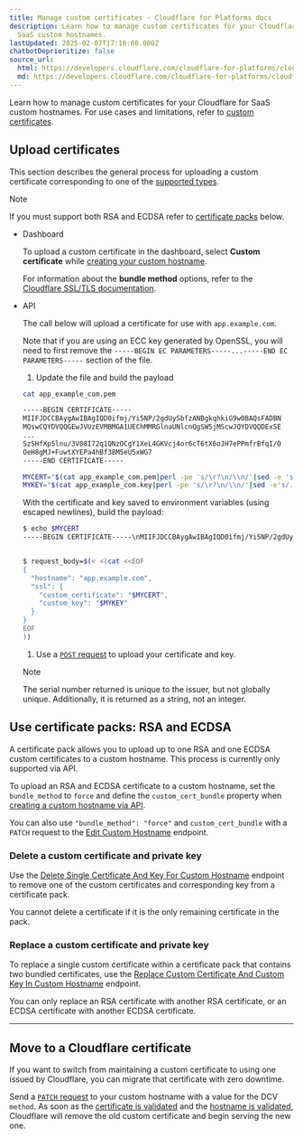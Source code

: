 ```yaml
---
title: Manage custom certificates · Cloudflare for Platforms docs
description: Learn how to manage custom certificates for your Cloudflare for
  SaaS custom hostnames.
lastUpdated: 2025-02-07T17:10:08.000Z
chatbotDeprioritize: false
source_url:
  html: https://developers.cloudflare.com/cloudflare-for-platforms/cloudflare-for-saas/security/certificate-management/custom-certificates/uploading-certificates/
  md: https://developers.cloudflare.com/cloudflare-for-platforms/cloudflare-for-saas/security/certificate-management/custom-certificates/uploading-certificates/index.md
---
```


Learn how to manage custom certificates for your Cloudflare for SaaS custom hostnames. For use cases and limitations, refer to [custom certificates](https://developers.cloudflare.com/cloudflare-for-platforms/cloudflare-for-saas/security/certificate-management/custom-certificates/).

## Upload certificates

This section describes the general process for uploading a custom certificate corresponding to one of the [supported types](https://developers.cloudflare.com/cloudflare-for-platforms/cloudflare-for-saas/security/certificate-management/custom-certificates/#limitations).

Note

If you must support both RSA and ECDSA refer to [certificate packs](#use-certificate-packs-rsa-and-ecdsa) below.

* Dashboard

  To upload a custom certificate in the dashboard, select **Custom certificate** while [creating your custom hostname](https://developers.cloudflare.com/cloudflare-for-platforms/cloudflare-for-saas/domain-support/create-custom-hostnames/).

  For information about the **bundle method** options, refer to the [Cloudflare SSL/TLS documentation](https://developers.cloudflare.com/ssl/edge-certificates/custom-certificates/bundling-methodologies/).

* API

  The call below will upload a certificate for use with `app.example.com`.

  Note that if you are using an ECC key generated by OpenSSL, you will need to first remove the `-----BEGIN EC PARAMETERS-----...-----END EC PARAMETERS-----` section of the file.

  1. Update the file and build the payload

  ```sh
  cat app_example_com.pem
  ```

  ```sh
  -----BEGIN CERTIFICATE-----
  MIIFJDCCBAygAwIBAgIQD0ifmj/Yi5NP/2gdUySbfzANBgkqhkiG9w0BAQsFADBN
  MQswCQYDVQQGEwJVUzEVMBMGA1UEChMMRGlnaUNlcnQgSW5jMScwJQYDVQQDEx5E
  ...
  SzSHfXp5lnu/3V08I72q1QNzOCgY1XeL4GKVcj4or6cT6tX6oJH7ePPmfrBfqI/O
  OeH8gMJ+FuwtXYEPa4hBf38M5eU5xWG7
  -----END CERTIFICATE-----
  ```

  ```sh
  MYCERT="$(cat app_example_com.pem|perl -pe 's/\r?\n/\\n/'|sed -e 's/..$//')"
  MYKEY="$(cat app_example_com.key|perl -pe 's/\r?\n/\\n/'|sed -e's/..$//')"
  ```

  With the certificate and key saved to environment variables (using escaped newlines), build the payload:

  ```bash
  $ echo $MYCERT
  -----BEGIN CERTIFICATE-----\nMIIFJDCCBAygAwIBAgIQD0ifmj/Yi5NP/2gdUySbfzANBgkqhkiG9w0BAQsFADBN\nMQswCQYDVQQGEwJVUzEVMBMGA1UEChMMRGlnaUNlcnQgSW5jMScwJQYDVQQDEx5E...SzSHfXp5lnu/3V08I72q1QNzOCgY1XeL4GKVcj4or6cT6tX6oJH7ePPmfrBfqI/O\nOeH8gMJ+FuwtXYEPa4hBf38M5eU5xWG7\n-----END CERTIFICATE-----\n


  $ request_body=$(< <(cat <<EOF
  {
    "hostname": "app.example.com",
    "ssl": {
      "custom_certificate": "$MYCERT",
      "custom_key": "$MYKEY"
    }
  }
  EOF
  ))
  ```

  1. Use a [`POST` request](https://developers.cloudflare.com/api/resources/custom_hostnames/methods/create/) to upload your certificate and key.

  Note

  The serial number returned is unique to the issuer, but not globally unique. Additionally, it is returned as a string, not an integer.

## Use certificate packs: RSA and ECDSA

A certificate pack allows you to upload up to one RSA and one ECDSA custom certificates to a custom hostname. This process is currently only supported via API.

To upload an RSA and ECDSA certificate to a custom hostname, set the `bundle_method` to `force` and define the `custom_cert_bundle` property when [creating a custom hostname via API](https://developers.cloudflare.com/api/resources/custom_hostnames/methods/create/).

You can also use `"bundle_method": "force"` and `custom_cert_bundle` with a `PATCH` request to the [Edit Custom Hostname](https://developers.cloudflare.com/api/resources/custom_hostnames/methods/edit/) endpoint.

### Delete a custom certificate and private key

Use the [Delete Single Certificate And Key For Custom Hostname](https://developers.cloudflare.com/api/resources/custom_hostnames/subresources/certificate_pack/subresources/certificates/methods/delete/) endpoint to remove one of the custom certificates and corresponding key from a certificate pack.

You cannot delete a certificate if it is the only remaining certificate in the pack.

### Replace a custom certificate and private key

To replace a single custom certificate within a certificate pack that contains two bundled certificates, use the [Replace Custom Certificate And Custom Key In Custom Hostname](https://developers.cloudflare.com/api/resources/custom_hostnames/subresources/certificate_pack/subresources/certificates/methods/update/) endpoint.

You can only replace an RSA certificate with another RSA certificate, or an ECDSA certificate with another ECDSA certificate.

***

## Move to a Cloudflare certificate

If you want to switch from maintaining a custom certificate to using one issued by Cloudflare, you can migrate that certificate with zero downtime.

Send a [`PATCH` request](https://developers.cloudflare.com/api/resources/custom_hostnames/methods/edit/) to your custom hostname with a value for the DCV `method`. As soon as the [certificate is validated](https://developers.cloudflare.com/cloudflare-for-platforms/cloudflare-for-saas/security/certificate-management/issue-and-validate/) and the [hostname is validated](https://developers.cloudflare.com/cloudflare-for-platforms/cloudflare-for-saas/domain-support/hostname-validation/), Cloudflare will remove the old custom certificate and begin serving the new one.
